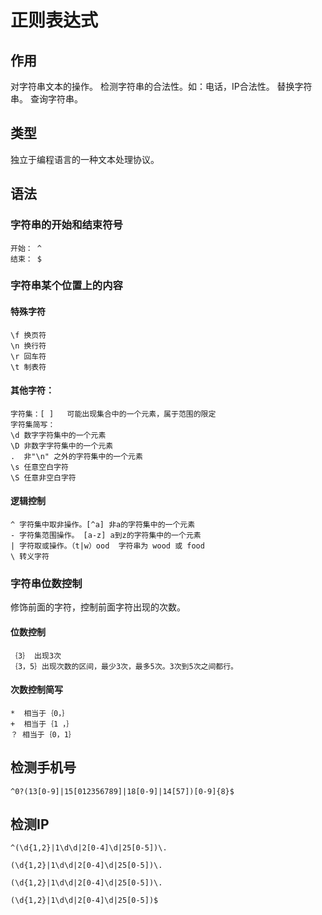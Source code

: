# 正则表达式



## 作用

对字符串文本的操作。 检测字符串的合法性。如：电话，IP合法性。 替换字符串。 查询字符串。

## 类型

独立于编程语言的一种文本处理协议。

## 语法

### 字符串的开始和结束符号

```text
开始： ^
结束： $
```

### 字符串某个位置上的内容

#### 特殊字符

```text
\f 换页符
\n 换行符
\r 回车符
\t 制表符
```

#### 其他字符：

```text
字符集：[ ]   可能出现集合中的一个元素，属于范围的限定
字符集简写：
\d 数字字符集中的一个元素 
\D 非数字字符集中的一个元素
.  非"\n" 之外的字符集中的一个元素
\s 任意空白字符
\S 任意非空白字符
```

#### 逻辑控制

```text
^ 字符集中取非操作。[^a] 非a的字符集中的一个元素
- 字符集范围操作。 [a-z] a到z的字符集中的一个元素
| 字符取或操作。（t|w）ood  字符串为 wood 或 food
\ 转义字符
```

### 字符串位数控制

修饰前面的字符，控制前面字符出现的次数。

#### 位数控制

```text
｛3｝ 出现3次
｛3，5｝出现次数的区间，最少3次，最多5次。3次到5次之间都行。
```

#### 次数控制简写

```text
*  相当于｛0，｝
+  相当于｛1 ，｝
？ 相当于｛0，1｝
```

## 检测手机号

```text
^0?(13[0-9]|15[012356789]|18[0-9]|14[57])[0-9]{8}$
```

## 检测IP

```text
^(\d{1,2}|1\d\d|2[0-4]\d|25[0-5])\.

(\d{1,2}|1\d\d|2[0-4]\d|25[0-5])\.

(\d{1,2}|1\d\d|2[0-4]\d|25[0-5])\.

(\d{1,2}|1\d\d|2[0-4]\d|25[0-5])$
```

